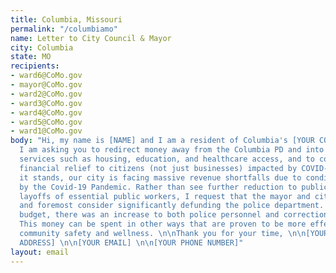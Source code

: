 ```yaml
---
title: Columbia, Missouri
permalink: "/columbiamo"
name: Letter to City Council & Mayor
city: Columbia
state: MO
recipients:
- ward6@CoMo.gov
- mayor@CoMo.gov
- ward2@CoMo.gov
- ward3@CoMo.gov
- ward4@CoMo.gov
- ward5@CoMo.gov
- ward1@CoMo.gov
body: "Hi, my name is [NAME] and I am a resident of Columbia's [YOUR COUNCIL WARD].
  I am asking you to redirect money away from the Columbia PD and into the public
  services such as housing, education, and healthcare access, and to consider direct
  financial relief to citizens (not just businesses) impacted by COVID-19. \n\nAs
  it stands, our city is facing massive revenue shortfalls due to conditions created
  by the Covid-19 Pandemic. Rather than see further reduction to public services and
  layoffs of essential public workers, I request that the mayor and city council first
  and foremost consider significantly defunding the police department. In the FY21
  budget, there was an increase to both police personnel and corrections spending.
  This money can be spent in other ways that are proven to be more effective in improving
  community safety and wellness. \n\nThank you for your time, \n\n[YOUR NAME] \n\n[YOUR
  ADDRESS] \n\n[YOUR EMAIL] \n\n[YOUR PHONE NUMBER]"
layout: email
---
```


